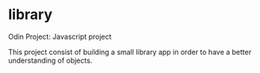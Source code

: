 # library
Odin Project: Javascript project

This project consist of building a small library app in order to have a better understanding of objects.
